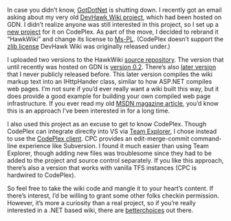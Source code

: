 In case you didn’t know, [GotDotNet](http://www.gotdotnet.com/) is
shutting down. I recently got an email asking about my very old [DevHawk
Wiki project](http://devhawk.net/prj_wiki.aspx), which had been hosted
on GDN. I didn’t realize anyone was still interested in this project, so
I set up a [new project](http://www.codeplex.com/HawkWiki) for it on
CodePlex. As part of the move, I decided to rebrand it “HawkWiki” and
change its license to
[Ms-PL](http://www.microsoft.com/resources/sharedsource/licensingbasics/sharedsourcelicenses.mspx#EDC). (CodePlex
doesn’t support the [zlib
license](http://opensource.org/licenses/zlib-license.php) DevHawk Wiki
was originally released under.)

I uploaded two versions to the HawkWiki [source
repository](http://www.codeplex.com/HawkWiki/SourceControl/ListDownloadableCommits.aspx).
The version that until recently was hosted on GDN is [version
0.2](http://www.codeplex.com/HawkWiki/SourceControl/DownloadSourceCode.aspx?changeSetId=2039).
There’s also [later
version](http://www.codeplex.com/HawkWiki/SourceControl/DownloadSourceCode.aspx?changeSetId=2084)
that I never publicly released before. This later version compiles the
wiki markup text into an IHttpHander class, similar to how ASP.NET
compiles web pages. I’m not sure if you’d ever really want a wiki built
this way, but it does provide a good example for building your own
compiled web page infrastructure. If you ever read my old [MSDN magazine
article](http://devhawk.net/prj_webskin.aspx), you’d know this is an
approach I’ve been interested in for a long time.

I also used this project as an excuse to get to know CodePlex. Though
CodePlex can integrate directly into VS via [Team
Explorer](http://www.codeplex.com/CodePlex/Wiki/View.aspx?title=Obtaining%20the%20Team%20Explorer%20Client),
I chose instead to use the [CodePlex
client](http://www.codeplex.com/CodePlexClient). CPC provides an
edit-merge-commit command-line experience like Subversion. I found it
much easier than using Team Explorer, though adding new files was
troublesome since they had to be added to the project and source control
separately. If you like this approach, there’s also a version that works
with vanilla TFS instances (CPC is hardwired to CodePlex).

So feel free to take the wiki code and mangle it to your heart’s
content. If there’s interest, I’d be willing to grant some other folks
checkin permission. However, it’s more a curiosity than a real project,
so if you’re really interested in a .NET based wiki, there are
[better](http://www.screwturn.eu/)[choices](http://www.flexwiki.com/)
out there.
